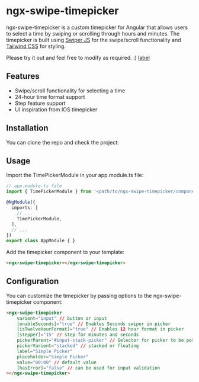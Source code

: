 # ngx-swipe-timepicker

ngx-swipe-timepicker is a custom timepicker for Angular that allows users to select a time by swiping or scrolling through hours and minutes. The timepicker is built using [Swiper JS](https://swiperjs.com/element) for the swipe/scroll functionality and [Tailwind CSS](https://tailwindcss.com/) for styling.

Please try it out and feel free to modify as required. :)
[label](src/assets/swipper-timepicker.webm)
## Features
* Swipe/scroll functionality for selecting a time
* 24-hour time format support
* Step feature support
* UI inspiration from IOS timepicker

## Installation
You can clone the repo and check the project:
## Usage
Import the TimePickerModule in your app.module.ts file:
```typescript
// app.module.ts file
import { TimePickerModule } from '<path/to/ngx-swipe-timepicker/component>';

@NgModule({
  imports: [
    // ...
    TimePickerModule,
  ],
  // ...
})
export class AppModule { }
```
Add the timepicker component to your template:
```html
<ngx-swipe-timepicker></ngx-swipe-timepicker>
```

## Configuration
You can customize the timepicker by passing options to the ngx-swipe-timepicker component:
```html
<ngx-swipe-timepicker
    varient="input" // button or input
    [enableSeconds]="true" // Enables Seconds swiper in picker
    [isTwelveHourFormat]="true" // Enables 12 hour format in picker
    [stepper]="15" // step for minutes and seconds
    pickerParent="#input-stack-picker" // Selector for picker to be position at.
    pickerVarient="stacked" // stacked or floating
    label="Simple Picker"
    placeholder="Simple Picker"
    value="00:00" // default value
    [hasError]="false" // can be used for input validation
></ngx-swipe-timepicker>
```
